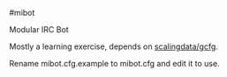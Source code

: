 #mibot

Modular IRC Bot

Mostly a learning exercise, depends on [scalingdata/gcfg](https://github.com/scalingdata/gcfg).

Rename mibot.cfg.example to mibot.cfg and edit it to use.
